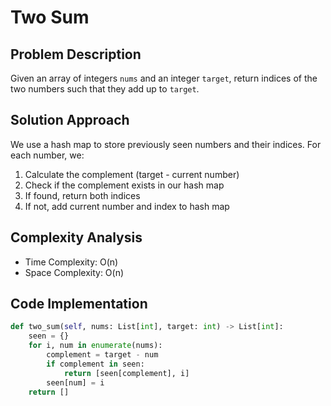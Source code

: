 # Two Sum

## Problem Description

Given an array of integers `nums` and an integer `target`, return indices of the two numbers such that they add up to `target`.

## Solution Approach

We use a hash map to store previously seen numbers and their indices. For each number, we:

1. Calculate the complement (target - current number)
2. Check if the complement exists in our hash map
3. If found, return both indices
4. If not, add current number and index to hash map

## Complexity Analysis

- Time Complexity: O(n)
- Space Complexity: O(n)

## Code Implementation

```python
def two_sum(self, nums: List[int], target: int) -> List[int]:
    seen = {}
    for i, num in enumerate(nums):
        complement = target - num
        if complement in seen:
            return [seen[complement], i]
        seen[num] = i
    return []
```
